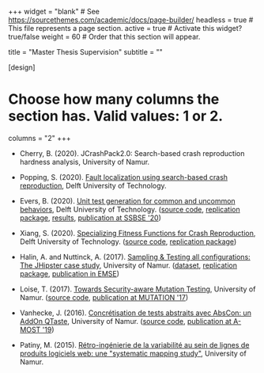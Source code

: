 +++
widget = "blank"  # See https://sourcethemes.com/academic/docs/page-builder/
headless = true  # This file represents a page section.
active = true  # Activate this widget? true/false
weight = 60  # Order that this section will appear.

title = "Master Thesis Supervision"
subtitle = ""

[design]
  # Choose how many columns the section has. Valid values: 1 or 2.
  columns = "2"
+++

* Cherry, B. (2020). JCrashPack2.0: Search-based crash reproduction hardness analysis, University of Namur.

* Popping, S. (2020). [Fault localization using search-based crash reproduction](http://resolver.tudelft.nl/uuid:da6486bd-886c-44ac-832a-f9825f6a2ba8), Delft University of Technology.

* Evers, B. (2020). [Unit test generation for common and uncommon behaviors](http://resolver.tudelft.nl/uuid:6d8a1835-9054-4e4a-a85f-99ac592978da), Delft University of Technology. ([source code](https://github.com/STAMP-project/evosuite-RAMP), [replication package](https://zenodo.org/record/3897512), [results](https://zenodo.org/record/3894710), [publication at SSBSE '20](https://doi.org/10.1007/978-3-030-59762-7_9))

* Xiang, S. (2020). [Specializing Fitness Functions for Crash Reproduction](http://resolver.tudelft.nl/uuid:26da088e-25e1-4de4-bfc2-6935e32646ab), Delft University of Technology. ([source code](https://github.com/STAMP-project/botsing), [replication package](https://github.com/CoolTomatos/fit2crash-replication-package))

* Halin, A. and Nuttinck, A. (2017). [Sampling & Testing all configurations: The JHipster case study](https://researchportal.unamur.be/en/studentTheses/sampling-testing-all-configurations-the-jhipster-case-study), University of Namur. ([dataset](https://github.com/xdevroey/jhipster-dataset), [replication package](https://github.com/axel-halin/Thesis-JHipster), [publication in EMSE](https://doi.org/10.1007/s10664-018-9635-4))

* Loise, T. (2017). [Towards Security-aware Mutation Testing](https://researchportal.unamur.be/en/studentTheses/towards-security-aware-mutation-testing), University of Namur. ([source code](https://github.com/Iotho/pitest-sec), [publication at MUTATION '17](https://doi.org/10.1109/ICSTW.2017.24))

* Vanhecke, J. (2016). [Concrétisation de tests abstraits avec AbsCon: un AddOn QTaste](https://researchportal.unamur.be/en/studentTheses/concrétisation-de-tests-abstraits-avec-abscon-un-addon-qtaste), University of Namur. ([source code](https://github.com/modji-be/AbsCon/), [publication at A-MOST '19](https://doi.org/10.1109/ICSTW.2019.00027))

* Patiny, M. (2015). [Rétro-ingénierie de la variabilité au sein de lignes de produits logiciels web: une "systematic mapping study"](https://researchportal.unamur.be/en/studentTheses/rétro-ingénierie-de-la-variabilité-au-sein-de-lignes-de-produits-), University of Namur.
